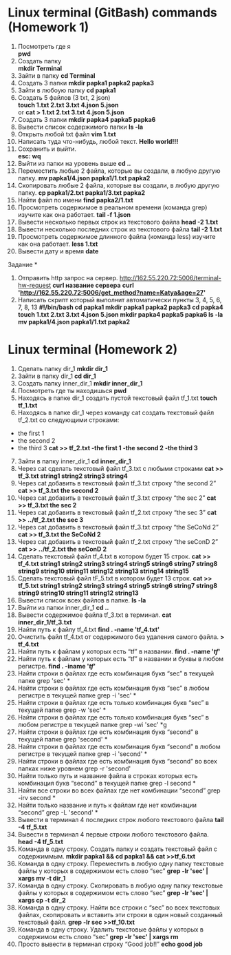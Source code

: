 # Linux terminal (GitBash) commands (Homework 1)
1) Посмотреть где я  
 **pwd**
2) Создать папку    
**mkdir Terminal**
3) Зайти в папку 
**cd Terminal**
4) Создать 3 папки 
**mkdir papka1 papka2 papka3**
5) Зайти в любоую папку 
**cd papka1**
6) Создать 5 файлов (3 txt, 2 json)  
**touch 1.txt 2.txt 3.txt 4.json 5.json**  
or
**cat > 1.txt 2.txt 3.txt 4.json 5.json**
7) Создать 3 папки
**mkdir papka4 papka5 papka6**
8) Вывести список содержимого папки 
**ls -la**
9) Открыть любой txt файл 
**vim 1.txt**  
10) Написать туда что-нибудь, любой текст. 
**Hello world!!!**
11) Сохранить и выйти.  
**esc: wq**
12) Выйти из папки на уровень выше 
**cd ..**
13) Переместить любые 2 файла, которые вы создали, в любую другую папку. 
**mv papka1/4.json papka1/1.txt papka2**
14) Скопировать любые 2 файла, которые вы создали, в любую другую папку. 
**cp papka1/2.txt papka1/3.txt papka2**
15) Найти файл по имени 
**find papka2/1.txt**
16) Просмотреть содержимое в реальном времени (команда grep) изучите как она работает. 
**tail -f 1.json**
17) Вывести несколько первых строк из текстового файла 
**head -2 1.txt**
18) Вывести несколько последних строк из текстового файла 
**tail -2 1.txt**
20) Просмотреть содержимое длинного файла (команда less) изучите как она работает. 
**less 1.txt**
21) Вывести дату и время 
**date**

Задание *
1) Отправить http запрос на сервер.
http://162.55.220.72:5006/terminal-hw-request
**curl название сервера**
**curl 'http://162.55.220.72:5006/get_method?name=Katya&age=27'**
2) Написать скрипт который выполнит автоматически пункты 3, 4, 5, 6, 7, 8, 13
**#!/bin/bash
cd papka1
mkdir papka1 papka2 papka3
cd papka4
touch 1.txt 2.txt 3.txt 4.json 5.json 
mkdir papka4 papka5 papka6
ls -la
mv papka1/4.json papka1/1.txt papka2**

# Linux terminal (Homework 2)
1. Сделать папку dir_1 **mkdir dir_1**
 2. Зайти в папку dir_1 **cd dir_1**
 3. Создать папку inner_dir_1 **mkdir inner_dir_1**
4. Посмотреть где ты находишься **pwd**
 5. Находясь в папке dir_1 создать пустой текстовый файл tf_1.txt **touch tf_1.txt**
 6. Находясь в папке dir_1 через команду cat создать текстовый файл tf_2.txt со следующими строками:
- the first 1
- the second 2
- the third 3
**cat >> tf_2.txt
-the first 1
-the second 2
-the third 3**
7. Зайти в папку inner_dir_1 **cd inner_dir_1**
 8. Через cat сделать текстовый файл tf_3.txt  c любыми строками
**cat >> tf_3.txt
string1
string2
string3
string4**
 9. Через cat добавить в текстовый файл tf_3.txt строку “the second 2”
**cat >> tf_3.txt
the second 2**
 10. Через cat добавить в текстовый файл tf_3.txt строку “the sec 2”
**cat >> tf_3.txt
the sec 2**
 11. Через cat добавить в текстовый файл tf_2.txt строку “the sec 3”
**cat >> ../tf_2.txt
the sec 3**
 12. Через cat добавить в текстовый файл tf_3.txt строку “the SeCoNd 2”
**cat >> tf_3.txt
the SeCoNd 2**
 13. Через cat добавить в текстовый файл tf_2.txt строку “the seConD 2”
**cat >> ../tf_2.txt
the seConD 2**
 14. Сделать текстовый файл tf_4.txt в котором будет 15 строк.
**cat >> tf_4.txt
string1
string2
string3
string4
string5
string6
string7
string8
string9
string10
string11
string12
string13
string14
string15**
 15. Сделать текстовый файл tF_5.txt в котором будет 13 строк.
**cat >> tf_5.txt
string1
string2
string3
string4
string5
string6
string7
string8
string9
string10
string11
string12
string13**
 16. Вывести список всех файлов в папке. **ls -la**
 17. Выйти из папки inner_dir_1 **cd ..**
 18. Вывести содержимое файла tf_3.txt в терминал. **cat inner_dir_1/tf_3.txt**
 19. Найти путь к файлу tf_4.txt **find . -name 'tf_4.txt'**
 20. Очистить файл tf_4.txt от содержимого без удаления самого файла. **> tf_4.txt**
 21. Найти путь к файлам у которых есть  “tf” в названии. **find .  -name '*tf*'**
 22. Найти путь к файлам у которых есть  “tf” в названии и буквы в любом регистре. **find .  -iname '*tf*'**
 23. Найти строки в файлах где есть комбинация букв “sec” в текущей папке 
grep 'sec' * 
 24. Найти строки в файлах где есть комбинация букв “sec” в любом регистре в текущей папке
grep -i 'sec' *
 25. Найти строки в файлах где есть только комбинация букв “sec” в текущей папке
grep -w 'sec' *
 26. Найти строки в файлах где есть только комбинация букв “sec” в любом регистре в текущей папке
grep -wi 'sec' *g
 27. Найти строки в файлах где есть комбинация букв “second” в текущей папке
grep 'second' *
 28. Найти строки в файлах где есть комбинация букв “second” в любом регистре в текущей папке
grep -i 'second' *
 29. Найти строки в файлах где есть комбинация букв “second” во всех папках ниже уровнем
grep -r 'second'
 30. Найти только путь и название файла в строках которых есть комбинация букв “second” в текущей папке
grep -l second *
 31. Найти все строки во всех файлах где нет комбинации “second”
grep -irv second *
 32. Найти только название и путь к файлам где нет комбинации “second”
grep -L 'second' *
 33. Вывести в терминал 4 последних строк любого текстового файла **tail -4 tf_5.txt**
 34. Вывести в терминал 4 первые строки любого текстового файла. **head -4 tf_5.txt**
 35. Команда в одну строку. Создать папку и создать текстовый файл с содержиммым. **mkdir papka1 && cd papka1 && cat >>tf_6.txt**
 36. Команда в одну строку. Переместить в любую одну папку текстовые файлы у которых в содержимом есть слово “sec” **grep -lr 'sec' | xargs mv -t dir_1**
 37. Команда в одну строку. Скопировать в любую одну папку текстовые файлы у которых в содержимом есть слово “sec” **grep -lr 'sec' | xargs cp -t dir_2**
38. Команда в одну строку. Найти все строки c “sec” во всех текстовых файлах, скопировать и вставить эти строки в один новый созданный текстовый файл. **grep -lr sec >>tf_10.txt**
39. Команда в одну строку. Удалить текстовые файлы у которых в содержимом есть слово “sec” **grep -lr 'sec' | xargs rm**
 40. Просто вывести в терминал строку “Good job!!” **echo good job**
